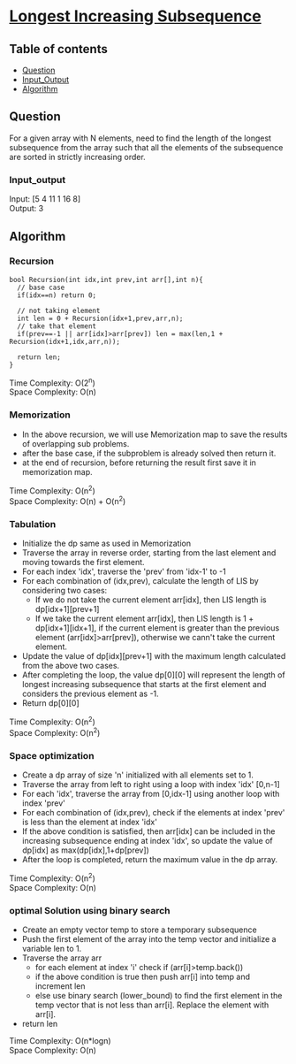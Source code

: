 # [Longest Increasing Subsequence](https://www.codingninjas.com/studio/problems/longest-increasing-subsequence_8230689?challengeSlug=striver-sde-challenge&leftPanelTab=0)

## Table of contents

- [Question](#question)
- [Input_Output](#input_output)
- [Algorithm](#algorithm)

## Question
For a given array with N elements, need to find the length of the longest subsequence from the array such that all the elements of the subsequence are sorted in strictly increasing order.

### Input_output
Input: [5 4 11 1 16 8] </br>
Output: 3

## Algorithm

### Recursion
```
bool Recursion(int idx,int prev,int arr[],int n){
  // base case
  if(idx==n) return 0;

  // not taking element
  int len = 0 + Recursion(idx+1,prev,arr,n);
  // take that element
  if(prev==-1 || arr[idx]>arr[prev]) len = max(len,1 + Recursion(idx+1,idx,arr,n));

  return len;
}
```
Time Complexity: O(2<sup>n</sup>) </br>
Space Complexity: O(n)

### Memorization
- In the above recursion, we will use Memorization map to save the results of overlapping sub problems.
- after the base case, if the subproblem is already solved then return it.
- at the end of recursion, before returning the result first save it in memorization map.

Time Complexity: O(n<sup>2</sup>) </br>
Space Complexity: O(n) + O(n<sup>2</sup>)

### Tabulation
- Initialize the dp same as used in Memorization
- Traverse the array in reverse order, starting from the last element and moving towards the first element.
- For each index 'idx', traverse the 'prev' from 'idx-1' to -1
- For each combination of (idx,prev), calculate the length of LIS by considering two cases:
    - If we do not take the current element arr[idx], then LIS length is dp[idx+1][prev+1]
    - If we take the current element arr[idx], then LIS length is 1 + dp[idx+1][idx+1], if the current element is greater than the previous element (arr[idx]>arr[prev]), otherwise we cann't take the current element.
- Update the value of dp[idx][prev+1] with the maximum length calculated from the above two cases.
- After completing the loop, the value dp[0][0] will represent the length of longest increasing subsequence that starts at the first element and considers the previous element as -1.
- Return dp[0][0]

Time Complexity: O(n<sup>2</sup>) </br>
Space Complexity: O(n<sup>2</sup>)

### Space optimization
- Create a dp array of size 'n' initialized with all elements set to 1. 
- Traverse the array from left to right using a loop with index 'idx' [0,n-1]
- For each 'idx', traverse the array from [0,idx-1] using another loop with index 'prev'
- For each combination of (idx,prev), check if the elements at index 'prev' is less than the element at index 'idx' 
- If the above condition is satisfied, then arr[idx] can be included in the increasing subsequence ending at index 'idx', so update the value of dp[idx] as max(dp[idx],1+dp[prev])
- After the loop is completed, return the maximum value in the dp array.

Time Complexity: O(n<sup>2</sup>) </br>
Space Complexity: O(n)

### optimal Solution using binary search
- Create an empty vector temp to store a temporary subsequence
- Push the first element of the array into the temp vector and initialize a variable len to 1.
- Traverse the array arr
    - for each element at index 'i' check if (arr[i]>temp.back())
    - if the above condition is true then push arr[i] into temp and increment len
    - else use binary search (lower_bound) to find the first element in the temp vector that is not less than arr[i]. Replace the element with arr[i].
- return len

Time Complexity: O(n*logn) </br>
Space Complexity: O(n)